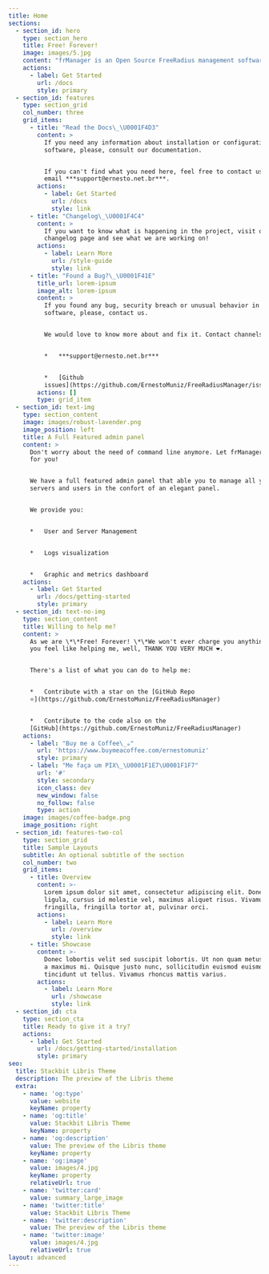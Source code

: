 ```yaml
---
title: Home
sections:
  - section_id: hero
    type: section_hero
    title: Free! Forever!
    image: images/5.jpg
    content: "frManager is an Open Source FreeRadius management software, you can use it as you please \U0001F642\n"
    actions:
      - label: Get Started
        url: /docs
        style: primary
  - section_id: features
    type: section_grid
    col_number: three
    grid_items:
      - title: "Read the Docs\_\U0001F4D3"
        content: >
          If you need any information about installation or configuration of the
          software, please, consult our documentation.


          If you can't find what you need here, feel free to contact us via
          email ***support@ernesto.net.br***.
        actions:
          - label: Get Started
            url: /docs
            style: link
      - title: "Changelog\_\U0001F4C4"
        content: >
          If you want to know what is happening in the project, visit our
          changelog page and see what we are working on!
        actions:
          - label: Learn More
            url: /style-guide
            style: link
      - title: "Found a Bug?\_\U0001F41E"
        title_url: lorem-ipsum
        image_alt: lorem-ipsum
        content: >
          If you found any bug, security breach or unusual behavior in the
          software, please, contact us.


          We would love to know more about and fix it. Contact channels:


          *   ***support@ernesto.net.br***


          *   [Github
          issues](https://github.com/ErnestoMuniz/FreeRadiusManager/issues)
        actions: []
        type: grid_item
  - section_id: text-img
    type: section_content
    image: images/robust-lavender.png
    image_position: left
    title: A Full Featured admin panel
    content: >
      Don't worry about the need of command line anymore. Let frManager do it
      for you!


      We have a full featured admin panel that able you to manage all your
      servers and users in the confort of an elegant panel.


      We provide you:


      *   User and Server Management


      *   Logs visualization


      *   Graphic and metrics dashboard
    actions:
      - label: Get Started
        url: /docs/getting-started
        style: primary
  - section_id: text-no-img
    type: section_content
    title: Willing to help me?
    content: >
      As we are \*\*Free! Forever! \*\*We won't ever charge you anything. But if
      you feel like helping me, well, THANK YOU VERY MUCH ❤️.


      There's a list of what you can do to help me:


      *   Contribute with a star on the [GitHub Repo
      ⭐️](https://github.com/ErnestoMuniz/FreeRadiusManager)


      *   Contribute to the code also on the
      [GitHub](https://github.com/ErnestoMuniz/FreeRadiusManager)
    actions:
      - label: "Buy me a Coffee\_☕️"
        url: 'https://www.buymeacoffee.com/ernestomuniz'
        style: primary
      - label: "Me faça um PIX\_\U0001F1E7\U0001F1F7"
        url: '#'
        style: secondary
        icon_class: dev
        new_window: false
        no_follow: false
        type: action
    image: images/coffee-badge.png
    image_position: right
  - section_id: features-two-col
    type: section_grid
    title: Sample Layouts
    subtitle: An optional subtitle of the section
    col_number: two
    grid_items:
      - title: Overview
        content: >-
          Lorem ipsum dolor sit amet, consectetur adipiscing elit. Donec nisl
          ligula, cursus id molestie vel, maximus aliquet risus. Vivamus in nibh
          fringilla, fringilla tortor at, pulvinar orci.
        actions:
          - label: Learn More
            url: /overview
            style: link
      - title: Showcase
        content: >-
          Donec lobortis velit sed suscipit lobortis. Ut non quam metus. Nullam
          a maximus mi. Quisque justo nunc, sollicitudin euismod euismod at,
          tincidunt ut tellus. Vivamus rhoncus mattis varius.
        actions:
          - label: Learn More
            url: /showcase
            style: link
  - section_id: cta
    type: section_cta
    title: Ready to give it a try?
    actions:
      - label: Get Started
        url: /docs/getting-started/installation
        style: primary
seo:
  title: Stackbit Libris Theme
  description: The preview of the Libris theme
  extra:
    - name: 'og:type'
      value: website
      keyName: property
    - name: 'og:title'
      value: Stackbit Libris Theme
      keyName: property
    - name: 'og:description'
      value: The preview of the Libris theme
      keyName: property
    - name: 'og:image'
      value: images/4.jpg
      keyName: property
      relativeUrl: true
    - name: 'twitter:card'
      value: summary_large_image
    - name: 'twitter:title'
      value: Stackbit Libris Theme
    - name: 'twitter:description'
      value: The preview of the Libris theme
    - name: 'twitter:image'
      value: images/4.jpg
      relativeUrl: true
layout: advanced
---
```


